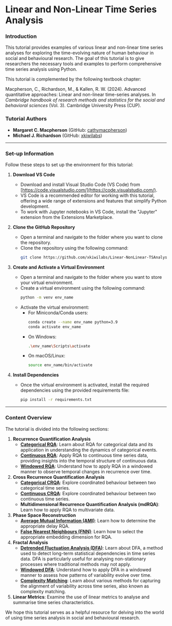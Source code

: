 # Linear and Non-Linear Time Series Analysis

### Introduction

This tutorial provides examples of various linear and non-linear time series analyses for exploring the time-evolving nature of human behaviour in social and behavioural research. The goal of this tutorial is to give researchers the necessary tools and examples to perform comprehensive time series analysis using Python.

This tutorial is complemented by the following textbook chapter:

Macpherson, C., Richardson, M., & Kallen, R. W. (2024). Advanced quantitative approaches: Linear and non-linear time-series analyses. In *Cambridge handbook of research methods and statistics for the social and behavioral sciences* (Vol. 3). Cambridge University Press (CUP).

### Tutorial Authors

- **Margaret C. Macpherson** (GitHub: [cathymacpherson](https://github.com/cathymacpherson))
- **Michael J. Richardson** (GitHub: [xkiwilabs](https://github.com/xkiwilabs))

---

### Set-up Information

Follow these steps to set up the environment for this tutorial:

1. **Download VS Code**

   - Download and install Visual Studio Code (VS Code) from [https://code.visualstudio.com/](https://code.visualstudio.com/).
   - VS Code is a recommended editor for working with this tutorial, offering a wide range of extensions and features that simplify Python development.
   - To work with Jupyter notebooks in VS Code, install the "Jupyter" extension from the Extensions Marketplace.

2. **Clone the GitHub Repository**

   - Open a terminal and navigate to the folder where you want to clone the repository.
   - Clone the repository using the following command:
     ```sh
     git clone https://github.com/xkiwilabs/Linear-NonLinear-TSAnalysis.git
     ```

3. **Create and Activate a Virtual Environment**

   - Open a terminal and navigate to the folder where you want to store your virtual environment.
   - Create a virtual environment using the following command:
     ```sh
     python -m venv env_name
     ```
   - Activate the virtual environment:
     - For Miniconda/Conda users:
       ```sh
       conda create --name env_name python=3.9
       conda activate env_name
       ```
     - On Windows:
       ```sh
       .\env_name\Scripts\activate
       ```
     - On macOS/Linux:
       ```sh
       source env_name/bin/activate
       ```

4. **Install Dependencies**

   - Once the virtual environment is activated, install the required dependencies using the provided requirements file:
     ```sh
     pip install -r requirements.txt
     ```

--- 

### Content Overview

The tutorial is divided into the following sections:

1. **Recurrence Quantification Analysis**
   - [**Categorical RQA**](rqaCategorical.ipynb): Learn about RQA for categorical data and its application in understanding the dynamics of categorical events.
   - [**Continuous RQA**](rqaContinuous.ipynb): Apply RQA to continuous time series data, providing insights into the temporal structure of continuous data.
   - [**Windowed RQA**](rqaWindowed.ipynb): Understand how to apply RQA in a windowed manner to observe temporal changes in recurrence over time.
2. **Cross Recurrence Quantification Analysis**
   - [**Categorical CRQA**](crqaCategorical.ipynb): Explore coordinated behaviour between two categorical time series.
   - [**Continuous CRQA**](crqaContinuous.ipynb): Explore coordinated behaviour between two continuous time series.
   - **Multidimensional Recurrence Quantification Analysis (mdRQA)**: Learn how to apply RQA to multivariate data.
5. **Phase Space Reconstruction**
    - [**Average Mutual Information (AMI)**](ami.ipynb): Learn how to determine the appropriate delay RQA.
    - [**False Nearest Neighbours (FNN)**](fnn.ipynb): Learn how to select the appropriate embedding dimension for RQA. 
7. **Fractal Analysis**
    - [**Detrended Fluctuation Analysis (DFA)**](dfaAnalysis.ipynb): Learn about DFA, a method used to detect long-term statistical dependencies in time series data. DFA is particularly useful for analysing non-stationary processes where traditional methods may not apply.
    - [**Windowed DFA**](dfaWindowed.ipynb): Understand how to apply DFA in a windowed manner to assess how patterns of variability evolve over time.
    - [**Complexity Matching**](complexityMatching.ipynb): Learn about various methods for capturing the alignment of variability across time series, also known as complexity matching. 
10. **Linear Metrics**: Examine the use of linear metrics to analyse and summarise time series characteristics.

We hope this tutorial serves as a helpful resource for delving into the world of using time series analysis in social and behavioural research. 
